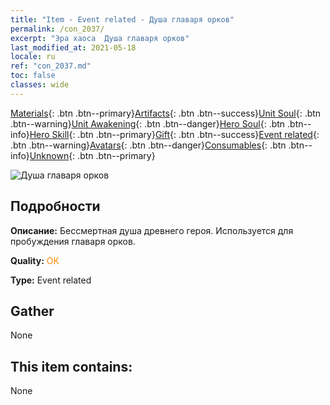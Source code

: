 ```yaml
---
title: "Item - Event related - Душа главаря орков"
permalink: /con_2037/
excerpt: "Эра хаоса  Душа главаря орков"
last_modified_at: 2021-05-18
locale: ru
ref: "con_2037.md"
toc: false
classes: wide
---
```

 [Materials](/ItemsRU/){: .btn .btn--primary}[Artifacts](/ItemsRU/Artifacts/){: .btn .btn--success}[Unit Soul](/ItemsRU/UnitSoul/){: .btn .btn--warning}[Unit Awakening](/ItemsRU/UnitAwakening/){: .btn .btn--danger}[Hero Soul](/ItemsRU/HeroSoul/){: .btn .btn--info}[Hero Skill](/ItemsRU/HeroSkill/){: .btn .btn--primary}[Gift](/ItemsRU/Gift/){: .btn .btn--success}[Event related](/ItemsRU/Events/){: .btn .btn--warning}[Avatars](/ItemsRU/Avatars/){: .btn .btn--danger}[Consumables](/ItemsRU/Consumables/){: .btn .btn--info}[Unknown](/ItemsRU/Unknown/){: .btn .btn--primary}

 ![Душа главаря орков](/images/t/juexing_403.jpg)

## Подробности
 **Описание:** Бессмертная душа древнего героя. Используется для пробуждения главаря орков.

 **Quality:** <span style="color: #FF8C00">OK</span>

 **Type:** Event related

## Gather

  None

## This item contains:

  None

